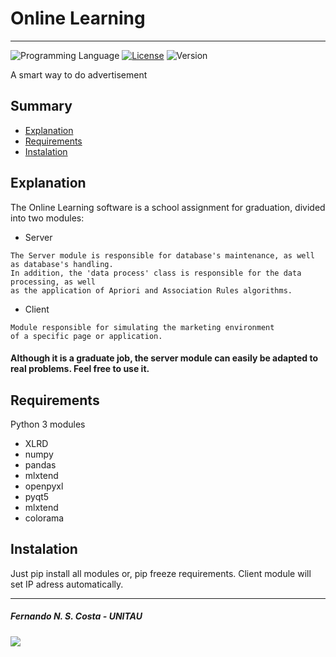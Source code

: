 # Online Learning 
----------------------------------------------------------------------------
![Programming Language](https://img.shields.io/github/languages/top/FernandoNSC5/onlineLearning.svg?color=lightgrey&logo=python&logoColor=green) 
[![License](https://img.shields.io/cran/l/devtools?color=lightgrey&logoColor=black)](LICENSE)
![Version](https://img.shields.io/badge/Version-1.1-lightgrey.svg?style=popout)

A smart way to do advertisement

## Summary
* [Explanation](#explanation)
* [Requirements](#Requirements)
* [Instalation](#instalation)

## Explanation

The Online Learning software is a school assignment for graduation, divided into two modules:

- Server
```
The Server module is responsible for database's maintenance, as well as database's handling.
In addition, the 'data process' class is responsible for the data processing, as well
as the application of Apriori and Association Rules algorithms.
```

- Client
```
Module responsible for simulating the marketing environment 
of a specific page or application.
```

#### Although it is a graduate job, the server module can easily be adapted to real problems. Feel free to use it.

## Requirements
Python 3 modules
- XLRD
- numpy
- pandas 
- mlxtend
- openpyxl
- pyqt5
- mlxtend
- colorama

## Instalation
Just pip install all modules or, pip freeze requirements.
Client module will set IP adress automatically.

------------------------------------------------------------------------------------
##### Fernando N. S. Costa - UNITAU
   [![](https://img.shields.io/badge/Fernando%20Costa-linkedin-blue.svg?style=social&logo=linkedin)](https://www.linkedin.com/in/fernandonsc5/)
